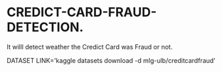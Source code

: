 # CREDICT-CARD-FRAUD-DETECTION.
It willl detect weather the Credict Card was Fraud or not. 

DATASET LINK='kaggle datasets download -d mlg-ulb/creditcardfraud'
